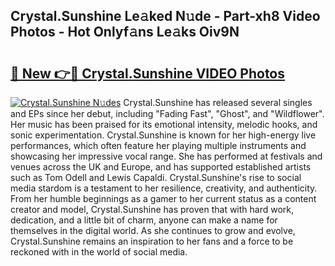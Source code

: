 ## Crystal.Sunshine Le𝚊ked N𝚞de - Part-xh8 Video Photos - Hot Onlyf𝚊ns Le𝚊ks Oiv9N

# <h2><a href="http://ab63021.deff.icu/?id=Crystal.Sunshine">🔗 New 👉🔴 Crystal.Sunshine VIDEO Photos</a></h2>

[![Crystal.Sunshine N𝚞des](https://i.imgur.com/rIISA9y.gif)](http://ab63021.deff.icu/?id=Crystal.Sunshine)
Crystal.Sunshine has released several singles and EPs since her debut, including "Fading Fast", "Ghost", and "Wildflower". Her music has been praised for its emotional intensity, melodic hooks, and sonic experimentation. Crystal.Sunshine is known for her high-energy live performances, which often feature her playing multiple instruments and showcasing her impressive vocal range. She has performed at festivals and venues across the UK and Europe, and has supported established artists such as Tom Odell and Lewis Capaldi. Crystal.Sunshine's rise to social media stardom is a testament to her resilience, creativity, and authenticity. From her humble beginnings as a gamer to her current status as a content creator and model, Crystal.Sunshine has proven that with hard work, dedication, and a little bit of charm, anyone can make a name for themselves in the digital world. As she continues to grow and evolve, Crystal.Sunshine remains an inspiration to her fans and a force to be reckoned with in the world of social media.
